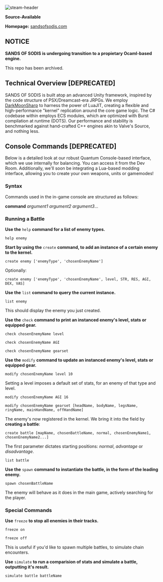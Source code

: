 ![steam-header](https://github.com/paylhorse/sands-of-sodis/assets/74363924/994893e1-106c-4587-81ee-605e2a32972b)

**Source-Available**

**Homepage:** [sandsofsodis.com](https://www.sandsofsodis.com/)

## NOTICE

**SANDS OF SODIS is undergoing transition to a propietary Ocaml-based engine.**

This repo has been archived.

## Technical Overview [DEPRECATED]

SANDS OF SODIS is built atop an advanced Unity framework, inspired by the code structure of PSX/Dreamcast-era JRPGs. We employ [DarkMoonSharp](https://github.com/paylhorse/darkmoonsharp) to harness the power of LuaJIT, creating a flexible and high-performance "kernel" replication around the core game logic. The C# codebase within employs ECS modules, which are optimized with Burst compilation at runtime (DOTS). Our performance and stability is benchmarked against hand-crafted C++ engines akin to Valve's Source, and nothing less.

## Console Commands [DEPRECATED]

Below is a detailed look at our robust Quantum Console-based interface, which we use internally for balancing. You can access it from the Dev Room. Additionally, we'll soon be integrating a Lua-based modding interface, allowing you to create your own weapons, units or gamemodes!

### Syntax

Commands used in the in-game console are structured as follows:

**command** _argument1_ _argument2_ _argument3_...

### Running a Battle

**Use the** `help` **command for a list of enemy types.**

`help enemy`

**Start by using the** `create` **command, to add an instance of a certain enemy to the kernel.**

`create enemy ['enemyType', 'chosenEnemyName']`

Optionally:

`create enemy ['enemyType', 'chosenEnemyName', level, STR, RES, AGI, DEX, VAS]`

**Use the** `list` **command to query the current instance.**

`list enemy`

This should display the enemy you just created.

**Use the** `check` **command to print an instanced enemy's level, stats or equipped gear.**

`check chosenEnemyName level`

`check chosenEnemyName AGI`

`check chosenEnemyName gearset`

**Use the** `modify` **command to update an instanced enemy's level, stats or equipped gear.**

`modify chosenEnemyName level 10`

Setting a level imposes a default set of stats, for an enemy of that type and level.

`modify chosenEnemyName AGI 16`

`modify chosenEnemyName gearset [headName, bodyName, legsName, ringName, mainHandName, offHandName]`

The enemy's now registered in the kernel. We bring it into the field by **creating a battle**:

`create battle [mapName, chosenBattleName, normal, chosenEnemyName1, chosenEnemyName2...]`

The first parameter dictates starting positions: _normal_, _advantage_ or _disadvantage_.

`list battle`

**Use the** `spawn` **command to instantiate the battle, in the form of the leading enemy.**

`spawn chosenBattleName`

The enemy will behave as it does in the main game, actively searching for the player.

### Special Commands

**Use** `freeze` **to stop all enemies in their tracks.**

`freeze on`

`freeze off`

This is useful if you'd like to spawn multiple battles, to simulate chain encounters.

**Use** `simulate` **to run a comparision of stats and simulate a battle, outputting it's result.**

`simulate battle battleName`
